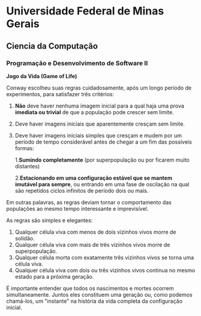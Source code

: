 <h1>Universidade Federal de Minas Gerais</h1>
<h2>Ciencia da Computação</h2>

<h3>Programação e Desenvolvimento de Software II</h3>


<b1> **Jogo da Vida (Game of Life)** </b1>

Conway escolheu suas regras cuidadosamente, após um longo período de experimentos, para satisfazer três critérios:

1. **Não** deve haver nenhuma imagem inicial para a qual haja uma prova **imediata ou trivial** de que a população pode crescer sem limite.

2. Deve haver imagens iniciais que aparentemente cresçam sem limite.

3. Deve haver imagens iniciais simples que cresçam e mudem por um período de tempo considerável antes de chegar a um fim das possíveis formas:

   1.**Sumindo completamente** (por superpopulação ou por ficarem muito distantes)
   
   2.**Estacionando em uma configuração estável que se mantem imutável para sempre**, ou entrando em uma fase de oscilação na qual são repetidos ciclos infinitos de período dois ou mais.


Em outras palavras, as regras deviam tornar o comportamento das populações ao mesmo tempo interessante e imprevisível.

<b1>As regras são simples e elegantes:</b1>

1. Qualquer célula viva com menos de dois vizinhos vivos morre de solidão.
2. Qualquer célula viva com mais de três vizinhos vivos morre de superpopulação.
3. Qualquer célula morta com exatamente três vizinhos vivos se torna uma célula viva.
4. Qualquer célula viva com dois ou três vizinhos vivos continua no mesmo estado para a próxima geração.

  É importante entender que todos os nascimentos e mortes ocorrem simultaneamente. Juntos eles constituem uma geração ou, como podemos chamá-los, um "instante" na história da vida completa da configuração inicial.
